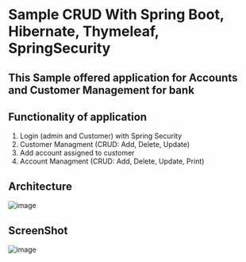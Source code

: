 # Sample CRUD With Spring Boot, Hibernate, Thymeleaf, SpringSecurity

## This Sample offered application for Accounts and Customer Management for bank

## Functionality of application
1) Login (admin and Customer) with Spring Security
2) Customer Managment (CRUD: Add, Delete, Update)
3) Add account assigned to customer
4) Account Managment (CRUD: Add, Delete, Update, Print)

## Architecture
![image](https://user-images.githubusercontent.com/78737274/107240281-0893b280-6a2a-11eb-9e2e-d49e0204c435.png)

## ScreenShot
![image](https://user-images.githubusercontent.com/78737274/107240539-50b2d500-6a2a-11eb-8a15-6a268bfd4f3c.png)
